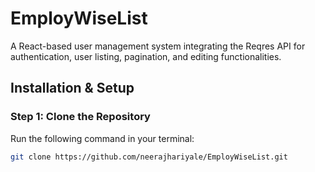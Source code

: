 # **EmployWiseList**

A React-based user management system integrating the Reqres API for authentication, user listing, pagination, and editing functionalities.

## **Installation & Setup**

### **Step 1: Clone the Repository**
Run the following command in your terminal:
```sh
git clone https://github.com/neerajhariyale/EmployWiseList.git
